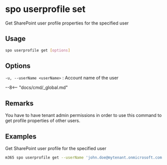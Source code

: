 # spo userprofile set

Get SharePoint user profile properties for the specified user

## Usage

```sh
spo userprofile get [options]
```

## Options

`-u, --userName <userName>`
: Account name of the user

--8<-- "docs/cmd/_global.md"

## Remarks

You have to have tenant admin permissions in order to use this command to get profile properties of other users.

## Examples

 Get SharePoint user profile for the specified user

```sh
m365 spo userprofile get --userName 'john.doe@mytenant.onmicrosoft.com'
```

